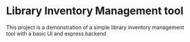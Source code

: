 # Library Inventory Management tool

This project is a demonstration of a simple library inventory management tool with a basic UI and express backend
